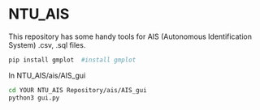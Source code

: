 # NTU_AIS
This repository has some handy tools for AIS (Autonomous Identification System) .csv, .sql files. 



 
```bash 
pip install gmplot  #install gmplot

```

In NTU_AIS/ais/AIS_gui  

```bash 
cd YOUR NTU_AIS Repository/ais/AIS_gui
python3 gui.py
```
